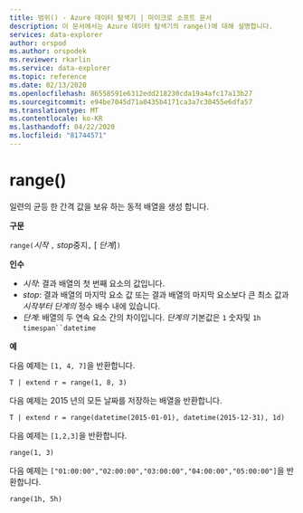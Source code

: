 ```yaml
---
title: 범위() - Azure 데이터 탐색기 | 마이크로 소프트 문서
description: 이 문서에서는 Azure 데이터 탐색기의 range()에 대해 설명합니다.
services: data-explorer
author: orspod
ms.author: orspodek
ms.reviewer: rkarlin
ms.service: data-explorer
ms.topic: reference
ms.date: 02/13/2020
ms.openlocfilehash: 86558591e6312edd218230cda19a4afc17a13b27
ms.sourcegitcommit: e94be7045d71a0435b4171ca3a7c30455e6dfa57
ms.translationtype: MT
ms.contentlocale: ko-KR
ms.lasthandoff: 04/22/2020
ms.locfileid: "81744571"
---
```

# <a name="range"></a>range()

일련의 균등 한 간격 값을 보유 하는 동적 배열을 생성 합니다.

**구문**

`range(`*시작* `,` *stop*중지`,` [ *단계*]`)` 

**인수**

* *시작*: 결과 배열의 첫 번째 요소의 값입니다. 
* *stop*: 결과 배열의 마지막 요소 값 또는 결과 배열의 마지막 요소보다 큰 최소 값과 *시작부터* *단계의* 정수 배수 내에 있습니다.
* *단계*: 배열의 두 연속 요소 간의 차이입니다. *단계의* 기본값은 `1` 숫자및 `1h` `timespan``datetime`

**예**

다음 예제는 `[1, 4, 7]`을 반환합니다.

```kusto
T | extend r = range(1, 8, 3)
```

다음 예제는 2015 년의 모든 날짜를 저장하는 배열을 반환합니다.

```kusto
T | extend r = range(datetime(2015-01-01), datetime(2015-12-31), 1d)
```

다음 예제는 `[1,2,3]`을 반환합니다.

```kusto
range(1, 3)
```

다음 예제는 `["01:00:00","02:00:00","03:00:00","04:00:00","05:00:00"]`을 반환합니다.

```kusto
range(1h, 5h)
```
